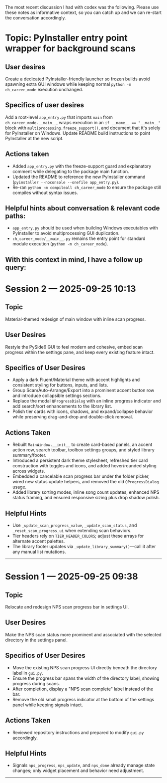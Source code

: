 The most recent discussion I had with codex was the following. Please use these notes as informative context, so you can catch up and we can re-start the conversation accordingly.

# Topic: PyInstaller entry point wrapper for background scans

## User desires
Create a dedicated PyInstaller-friendly launcher so frozen builds avoid spawning extra GUI windows while keeping normal `python -m ch_career_mode` execution unchanged.

## Specifics of user desires
Add a root-level `app_entry.py` that imports `main` from `ch_career_mode.__main__`, wraps execution in an `if __name__ == "__main__"` block with `multiprocessing.freeze_support()`, and document that it's solely for PyInstaller on Windows. Update README build instructions to point PyInstaller at the new script.

## Actions taken
- Added `app_entry.py` with the freeze-support guard and explanatory comment while delegating to the package main function.
- Updated the README to reference the new PyInstaller command (`pyinstaller --noconsole --onefile app_entry.py`).
- Re-ran `python -m compileall ch_career_mode` to ensure the package still compiles without syntax issues.

## Helpful hints about conversation & relevant code paths:
- `app_entry.py` should be used when building Windows executables with PyInstaller to avoid multiprocessing GUI duplication.
- `ch_career_mode/__main__.py` remains the entry point for standard module execution (`python -m ch_career_mode`).

With this context in mind, I have a follow up query:
---
# Session 2 — 2025-09-25 10:13

## Topic
Material-themed redesign of main window with inline scan progress.

## User Desires
Restyle the PySide6 GUI to feel modern and cohesive, embed scan progress within the settings pane, and keep every existing feature intact.

## Specifics of User Desires
- Apply a dark Fluent/Material theme with accent highlights and consistent styling for buttons, inputs, and lists.
- Group Scan/Auto-Arrange/Export into a prominent accent button row and introduce collapsible settings sections.
- Replace the modal `QProgressDialog` with an inline progress indicator and add search/sort enhancements to the library list.
- Polish tier cards with icons, shadows, and expand/collapse behavior while preserving drag-and-drop and double-click removal.

## Actions Taken
- Rebuilt `MainWindow.__init__` to create card-based panels, an accent action row, search toolbar, toolbox settings groups, and styled library summary/footer.
- Introduced a persistent dark theme stylesheet, refreshed tier card construction with toggles and icons, and added hover/rounded styling across widgets.
- Embedded a cancelable scan progress bar under the folder picker, wired new status update helpers, and removed the old `QProgressDialog` usage.
- Added library sorting modes, inline song count updates, enhanced NPS status framing, and ensured responsive sizing plus drop shadow polish.

## Helpful Hints
- Use `_update_scan_progress_value`, `_update_scan_status`, and `_reset_scan_progress_ui` when extending scan behaviors.
- Tier headers rely on `TIER_HEADER_COLORS`; adjust these arrays for alternate accent palettes.
- The library footer updates via `_update_library_summary()`—call it after any manual list mutations.
---
# Session 1 — 2025-09-25 09:38

## Topic
Relocate and redesign NPS scan progress bar in settings UI.

## User Desires
Make the NPS scan status more prominent and associated with the selected directory in the settings panel.

## Specifics of User Desires
- Move the existing NPS scan progress UI directly beneath the directory label in `gui.py`.
- Ensure the progress bar spans the width of the directory label, showing progress during scans.
- After completion, display a "NPS scan complete" label instead of the bar.
- Remove the old small progress indicator at the bottom of the settings panel while keeping signals intact.

## Actions Taken
- Reviewed repository instructions and prepared to modify `gui.py` accordingly.

## Helpful Hints
- Signals `nps_progress`, `nps_update`, and `nps_done` already manage state changes; only widget placement and behavior need adjustment.
---
